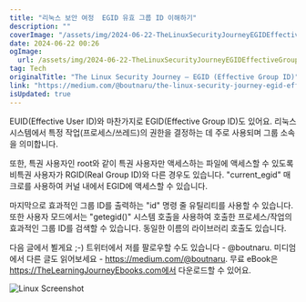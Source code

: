 ```yaml
---
title: "리눅스 보안 여정  EGID 유효 그룹 ID 이해하기"
description: ""
coverImage: "/assets/img/2024-06-22-TheLinuxSecurityJourneyEGIDEffectiveGroupID_0.png"
date: 2024-06-22 00:26
ogImage:
  url: /assets/img/2024-06-22-TheLinuxSecurityJourneyEGIDEffectiveGroupID_0.png
tag: Tech
originalTitle: "The Linux Security Journey — EGID (Effective Group ID)"
link: "https://medium.com/@boutnaru/the-linux-security-journey-egid-effective-group-id-bda1c56b4995"
isUpdated: true
---
```


EUID(Effective User ID)와 마찬가지로 EGID(Effective Group ID)도 있어요. 리눅스 시스템에서 특정 작업(프로세스/쓰레드)의 권한을 결정하는 데 주로 사용되며 그룹 소속을 의미합니다.

또한, 특권 사용자인 root와 같이 특권 사용자만 액세스하는 파일에 액세스할 수 있도록 비특권 사용자가 RGID(Real Group ID)와 다른 경우도 있습니다. "current_egid" 매크로를 사용하여 커널 내에서 EGID에 액세스할 수 있습니다.

마지막으로 효과적인 그룹 ID를 출력하는 "id" 명령 줄 유틸리티를 사용할 수 있습니다. 또한 사용자 모드에서는 "getegid()" 시스템 호출을 사용하여 호출한 프로세스/작업의 효과적인 그룹 ID를 검색할 수 있습니다. 동일한 이름의 라이브러리 호출도 있습니다.

다음 글에서 뵐게요 ;-) 트위터에서 저를 팔로우할 수도 있습니다 - @boutnaru. 미디엄에서 다른 글도 읽어보세요 - https://medium.com/@boutnaru. 무료 eBook은 https://TheLearningJourneyEbooks.com에서 다운로드할 수 있어요.

<div class="content-ad"></div>

![Linux Screenshot](/assets/img/2024-06-22-TheLinuxSecurityJourneyEGIDEffectiveGroupID_0.png)

